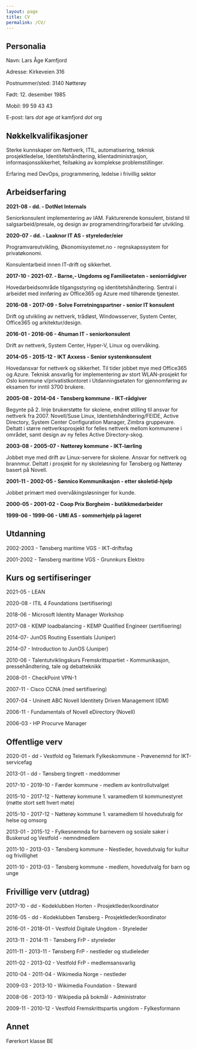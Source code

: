 ```yaml
---
layout: page
title: CV
permalink: /CV/
---
```



## Personalia
Navn: Lars Åge Kamfjord

Adresse: Kirkeveien 316

Postnummer/sted: 3140 Nøtterøy

Født: 12. desember 1985

Mobil: 99 59 43 43

E-post: lars *dot* age *at* kamfjord *dot* org


## Nøkkelkvalifikasjoner

Sterke kunnskaper om Nettverk, ITIL, automatisering, teknisk prosjektledelse, Identitetshåndtering, klientadministrasjon, informasjonssikkerhet, feilsøking av komplekse problemstillinger.

Erfaring med DevOps, programmering, ledelse i frivillig sektor


## Arbeidserfaring

**2021-08 - dd. - DotNet Internals**

Seniorkonsulent implementering av IAM. Fakturerende konsulent, bistand til salgsarbeid/presale, og design av programendring/forarbeid før utvikling.


**2020-07 - dd. - Laaknor IT AS - styreleder/eier**

Programvareutvikling, Økonomisystemet.no - regnskapssystem for privatøkonomi.

Konsulentarbeid innen IT-drift og sikkerhet.

**2017-10 - 2021-07. - Barne,- Ungdoms og Familieetaten - seniorrådgiver**

Hovedarbeidsområde tilgangsstyring og identitetshåndtering. Sentral i arbeidet med innføring av Office365 og Azure med tilhørende tjenester.

**2016-08 - 2017-09 - Solve Forretningspartner - senior IT konsulent**

Drift og utvikling av nettverk, trådløst, Windowsserver, System Center, Office365 og arkitektur/design.

**2016-01 - 2016-06 - 4human IT - seniorkonsulent**

Drift av nettverk, System Center, Hyper-V, Linux og overvåking.

**2014-05 - 2015-12 - IKT Axxess - Senior systemkonsulent**

Hovedansvar for nettverk og sikkerhet. Til tider jobbet mye med Office365 og Azure. Teknisk ansvarlig for implementering av stort WLAN-prosjekt for Oslo kommune v/privatistkontoret i Utdanningsetaten for gjennomføring av eksamen for inntil 3700 brukere.

**2005-08 - 2014-04 - Tønsberg kommune - IKT-rådgiver**

Begynte på 2. linje brukerstøtte for skolene, endret stilling til ansvar for nettverk fra 2007. Novell/Suse Linux, Identietshåndtering/FEIDE, Active Directory, System Center Configuration Manager, Zimbra gruppevare. Deltatt i større nettverksprosjekt for felles nettverk mellom kommunene i området, samt design av ny felles Active Directory-skog. 

**2003-08 - 2005-07 - Nøtterøy kommune - IKT-lærling**

Jobbet mye med drift av Linux-servere for skolene. Ansvar for nettverk og brannmur. Deltatt i prosjekt for ny skoleløsning for Tønsberg og Nøtterøy basert på Novell.

**2001-11 - 2002-05 - Sønnico Kommunikasjon - etter skoletid-hjelp**

Jobbet primært med overvåkingsløsninger for kunde.

**2000-05 - 2001-02 - Coop Prix Borgheim - butikkmedarbeider**

**1999-06 - 1999-06 - UMI AS - sommerhjelp på lageret**


## Utdanning

2002-2003 - Tønsberg maritime VGS - IKT-driftsfag

2001-2002 - Tønsberg maritime VGS - Grunnkurs Elektro

## Kurs og sertifiseringer
2021-05 - LEAN

2020-08 - ITIL 4 Foundations (sertifisering)

2018-06 - Microsoft Identity Manager Workshop

2017-08 - KEMP loadbalancing - KEMP Qualified Engineer (sertifisering)

2014-07- JunOS Routing Essentials (Juniper)

2014-07 - Introduction to JunOS (Juniper)

2010-06 - Talentutviklingskurs Fremskrittspartiet - Kommunikasjon, pressehåndtering, tale og debatteknikk

2008-01 - CheckPoint VPN-1

2007-11 - Cisco CCNA (med sertifisering)

2007-04 - Uninett ABC Novell Identitety Driven Management (IDM)

2006-11 - Fundamentals of Novell eDirectory (Novell)

2006-03 - HP Procurve Manager


## Offentlige verv

2020-01 - dd - Vestfold og Telemark Fylkeskommune - Prøvenemnd for IKT-servicefag

2013-01 - dd - Tønsberg tingrett - meddommer

2017-10 - 2019-10 - Færder kommune - medlem av kontrollutvalget

2015-10 - 2017-12 - Nøtterøy kommune 1. varamedlem til kommunestyret (møtte stort sett hvert møte)

2015-10 - 2017-12 - Nøtterøy kommune 1. varamedlem til hovedutvalg for helse og omsorg

2013-01 - 2015-12 - Fylkesnemnda for barnevern og sosiale saker i Buskerud og Vestfold - nemndmedlem

2011-10 - 2013-03 - Tønsberg kommune - Nestleder, hovedutvalg for kultur og frivillighet

2011-10 - 2013-03 - Tønsberg kommune - medlem, hovedutvalg for barn og unge

## Frivillige verv (utdrag)

2017-10 - dd - Kodeklubben Horten - Prosjektleder/koordinator

2016-05 - dd - Kodeklubben Tønsberg - Prosjektleder/koordinator

2016-01 - 2018-01 - Vestfold Digitale Ungdom - Styreleder

2013-11 - 2014-11 - Tønsberg FrP - styreleder

2011-11 - 2013-11 - Tønsberg FrP - nestleder og studieleder

2011-02 - 2013-02 - Vestfold FrP - medlemsansvarlig

2010-04 - 2011-04 - Wikimedia Norge - nestleder

2009-03 - 2013-10 - Wikimedia Foundation - Steward

2008-06 - 2013-10 - Wikipedia på bokmål - Administrator

2009-11 - 2010-12 - Vestfold Fremskrittspartis ungdom - Fylkesformann

## Annet
Førerkort klasse BE
